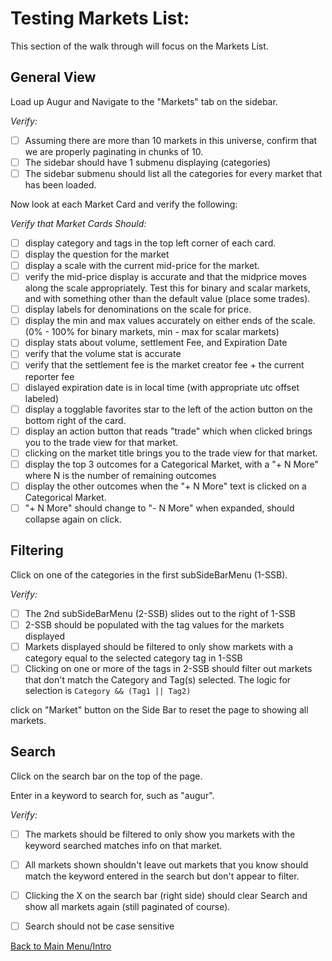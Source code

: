 # Testing Markets List:

This section of the walk through will focus on the Markets List.

## General View

Load up Augur and Navigate to the "Markets" tab on the sidebar.

*Verify:*

- [ ] Assuming there are more than 10 markets in this universe, confirm that we are properly paginating in chunks of 10.
- [ ] The sidebar should have 1 submenu displaying (categories)
- [ ] The sidebar submenu should list all the categories for every market that has been loaded.

Now look at each Market Card and verify the following:

*Verify that Market Cards Should:*
- [ ] display category and tags in the top left corner of each card.
- [ ] display the question for the market
- [ ] display a scale with the current mid-price for the market.
- [ ] verify the mid-price display is accurate and that the midprice moves along the scale appropriately. Test this for binary and scalar markets, and with something other than the default value (place some trades).
- [ ] display labels for denominations on the scale for price.
- [ ] display the min and max values accurately on either ends of the scale. (0% - 100% for binary markets, min - max for scalar markets)
- [ ] display stats about volume, settlement Fee, and Expiration Date
- [ ] verify that the volume stat is accurate
- [ ] verify that the settlement fee is the market creator fee + the current reporter fee
- [ ] dislayed expiration date is in local time (with appropriate utc offset labeled)
- [ ] display a togglable favorites star to the left of the action button on the bottom right of the card.
- [ ] display an action button that reads "trade" which when clicked brings you to the trade view for that market.
- [ ] clicking on the market title brings you to the trade view for that market.
- [ ] display the top 3 outcomes for a Categorical Market, with a "+ N More" where N is the number of remaining outcomes
- [ ] display the other outcomes when the "+ N More" text is clicked on a Categorical Market.
- [ ] "+ N More" should change to "- N More" when expanded, should collapse again on click.

## Filtering

Click on one of the categories in the first subSideBarMenu (1-SSB).

*Verify:*
- [ ] The 2nd subSideBarMenu (2-SSB) slides out to the right of 1-SSB
- [ ] 2-SSB should be populated with the tag values for the markets displayed
- [ ] Markets displayed should be filtered to only show markets with a category equal to the selected category tag in 1-SSB
- [ ] Clicking on one or more of the tags in 2-SSB should filter out markets that don't match the Category and Tag(s) selected. The logic for selection is `Category && (Tag1 || Tag2)`

click on "Market" button on the Side Bar to reset the page to showing all markets.

## Search

Click on the search bar on the top of the page.

Enter in a keyword to search for, such as "augur". 

*Verify:*
- [ ] The markets should be filtered to only show you markets with the keyword searched matches info on that market.
- [ ] All markets shown shouldn't leave out markets that you know should match the keyword entered in the search but don't appear to filter.
- [ ] Clicking the X on the search bar (right side) should clear Search and show all markets again (still paginated of course).
- [ ] Search should not be case sensitive


[Back to Main Menu/Intro](https://github.com/AugurProject/augur-walkthrough/)
